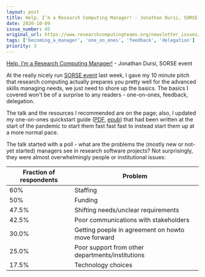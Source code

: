 ```yaml
---
layout: post
title: Help, I’m a Research Computing Manager! - Jonathan Dursi, SORSE event
date: 2020-10-09
issue_number: 45
original_url: https://www.researchcomputingteams.org/newsletter_issues/0045
tags: ['becoming_a_manager', 'one_on_ones', 'feedback', 'delegation']
priority: 3
---
```


<!-- markdownlint-disable MD033 -->
<!-- markdownlint-disable MD041 -->
<!-- markdownlint-disable MD049 -->

[Help, I’m a Research Computing Manager!](https://www.researchcomputingteams.org/SORSE/) - Jonathan Dursi, SORSE event

At the really nicely run [SORSE event](https://sorse.github.io/programme/talks/event-005) last week, I gave my 10 minute pitch that research computing actually prepares you pretty well for the advanced skills managing needs, we just need to shore up the basics. The basics I covered won't be of a surprise to any readers - one-on-ones, feedback, delegation.

The talk and the resources I recommended are on the page; also, I updated my one-on-ones quickstart guide ([PDF](https://www.researchcomputingteams.org/pdfs/howto-one-on-ones.pdf), [epub](https://www.researchcomputingteams.org/pdfs/howto-one-on-ones.epub)) that had been written at the start of the pandemic to start them fast fast fast to instead start them up at a more normal pace.

The talk started with a poll - what are the problems the (mostly new or not-yet started) managers see in research software projects? Not surprisingly, they were almost overwhelmingly people or institutional issues:

| Fraction of respondents | Problem                                           |
| ----------------------- | ------------------------------------------------- |
| 60%                     | Staffing                                          |
| 50%                     | Funding                                           |
| 47.5%                   | Shifting needs/unclear requirements               |
| 42.5%                   | Poor communications with stakeholders             |
| 30.0%                   | Getting poeple in agreement on howto move forward |
| 25.0%                   | Poor support from other departments/institutions  |
| 17.5%                   | Technology choices                                |
